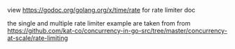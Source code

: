 view https://godoc.org/golang.org/x/time/rate 
for rate limiter doc

the single and multiple rate limiter example are taken from 
<Concurrency in Go> from https://github.com/kat-co/concurrency-in-go-src/tree/master/concurrency-at-scale/rate-limiting

